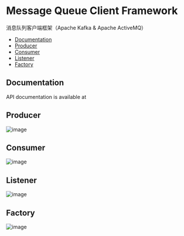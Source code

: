 Message Queue Client Framework
==============================

  消息队列客户端框架（Apache Kafka &amp; Apache ActiveMQ）
  * [Documentation](#Documentation)
  * [Producer](#Producer)
  * [Consumer](#Consumer)
  * [Listener](#Listener)
  * [Factory](#Factory)
  
## Documentation

API documentation is available at

## Producer

![image](https://github.com/DarkPhoenixs/messagequeue-framework/blob/master/uml/producer.jpg)

## Consumer

![image](https://github.com/DarkPhoenixs/messagequeue-framework/blob/master/uml/consumer.jpg)

## Listener

![image](https://github.com/DarkPhoenixs/messagequeue-framework/blob/master/uml/listener.jpg)

## Factory

![image](https://github.com/DarkPhoenixs/messagequeue-framework/blob/master/uml/factory.jpg)
